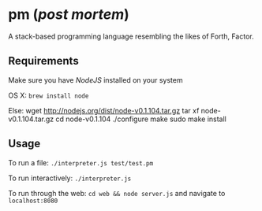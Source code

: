 # pm (*post mortem*)

A stack-based programming language resembling the likes of Forth, Factor.

## Requirements

Make sure you have *NodeJS* installed on your system
  
OS X: ``brew install node``

Else: 
    wget http://nodejs.org/dist/node-v0.1.104.tar.gz
    tar xf node-v0.1.104.tar.gz
    cd node-v0.1.104
    ./configure
    make
    sudo make install



## Usage

To run a file: ``./interpreter.js test/test.pm``
  
To run interactively: ``./interpreter.js``

To run through the web: ``cd web && node server.js`` and navigate to ``localhost:8080``